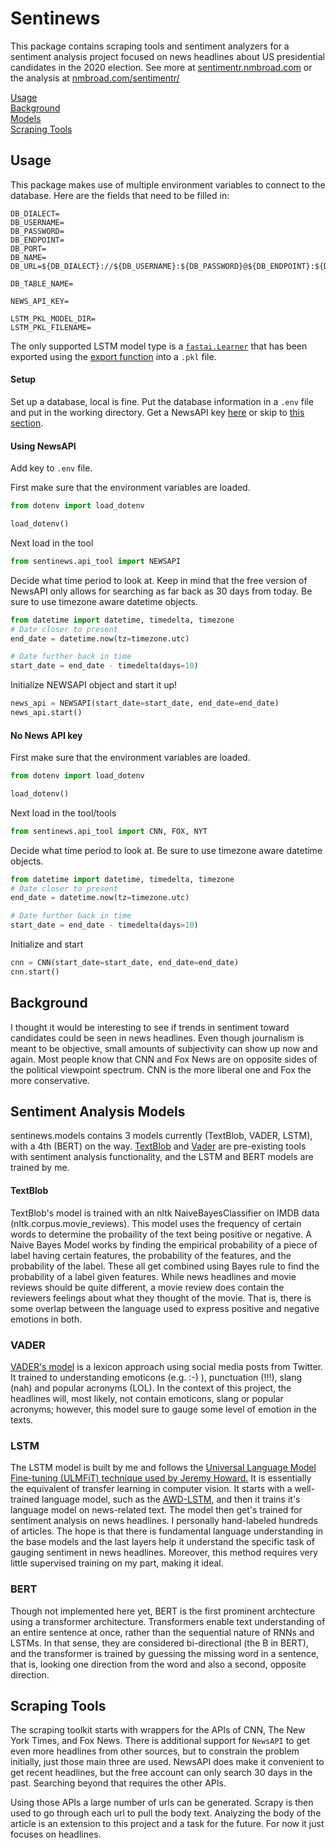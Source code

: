 # Sentinews
This package contains scraping tools and sentiment analyzers for a sentiment analysis project focused on news headlines about US presidential candidates in the 2020 election. See more at [sentimentr.nmbroad.com](https://sentimentr.nmbroad.com) or the analysis at [nmbroad.com/sentimentr/](https://nmbroad.com/sentimentr/)

[Usage](#Usage)  
[Background](#Background)  
[Models](#Sentiment-Analysis-Models)  
[Scraping Tools](#Scraping-Tools)  


## Usage
This package makes use of multiple environment variables to connect to the database. Here are the fields that need to be filled in:

```
DB_DIALECT=
DB_USERNAME=
DB_PASSWORD=
DB_ENDPOINT=
DB_PORT=
DB_NAME=
DB_URL=${DB_DIALECT}://${DB_USERNAME}:${DB_PASSWORD}@${DB_ENDPOINT}:${DB_PORT}/${DB_NAME}

DB_TABLE_NAME=

NEWS_API_KEY=

LSTM_PKL_MODEL_DIR=
LSTM_PKL_FILENAME=
```
The only supported LSTM model type is a [`fastai.Learner`](https://docs.fast.ai/basic_train.html#Learner) that has been exported using the [export function](https://docs.fast.ai/basic_train.html#Learner.export) into a `.pkl` file.

#### Setup
Set up a database, local is fine.  Put the database information in a `.env` file and put in the working directory.  Get a NewsAPI key [here](https://newsapi.org/register) or skip to [this section](#No-News-API-key).

#### Using NewsAPI
Add key to `.env` file.

First make sure that the environment variables are loaded.
```python
from dotenv import load_dotenv

load_dotenv()
```

Next load in the tool
```python
from sentinews.api_tool import NEWSAPI
```

Decide what time period to look at. Keep in mind that the free version of NewsAPI only allows for searching as far back as 30 days from today. Be sure to use timezone aware datetime objects.
```python
from datetime import datetime, timedelta, timezone
# Date closer to present 
end_date = datetime.now(tz=timezone.utc)

# Date further back in time
start_date = end_date - timedelta(days=10)
```

Initialize NEWSAPI object and start it up!
```python
news_api = NEWSAPI(start_date=start_date, end_date=end_date)
news_api.start()
```
 
 #### No News API key
 First make sure that the environment variables are loaded.
```python
from dotenv import load_dotenv

load_dotenv()
```

Next load in the tool/tools
```python
from sentinews.api_tool import CNN, FOX, NYT
```

Decide what time period to look at. Be sure to use timezone aware datetime objects.
```python
from datetime import datetime, timedelta, timezone
# Date closer to present 
end_date = datetime.now(tz=timezone.utc)

# Date further back in time
start_date = end_date - timedelta(days=10)
```
Initialize and start
```python
cnn = CNN(start_date=start_date, end_date=end_date)
cnn.start()
```


## Background
I thought it would be interesting to see if trends in sentiment toward candidates could be seen in news headlines. Even though journalism is meant to be objective, small amounts of subjectivity can show up now and again. Most people know that CNN and Fox News are on opposite sides of the political viewpoint spectrum. CNN is the more liberal one and Fox the more conservative. 
 

## Sentiment Analysis Models
sentinews.models contains 3 models currently (TextBlob, VADER, LSTM), with a 4th (BERT) on the way. [TextBlob](https://textblob.readthedocs.io/en/dev/) and [Vader](https://github.com/cjhutto/vaderSentiment) are pre-existing tools with sentiment analysis functionality, and the LSTM and BERT models are trained by me.

#### TextBlob
TextBlob's model is trained with an nltk NaiveBayesClassifier on IMDB data (nltk.corpus.movie_reviews). This model uses the frequency of certain words to determine the probaility of the text being positive or negative. A Naive Bayes Model works by finding the empirical probability of a piece of label having certain features, the probability of the features, and the probability of the label. These all get combined using Bayes rule to find the probability of a label given features. 
While news headlines and movie reviews should be quite different, a movie review does contain the reviewers feelings about what they thought of the movie. That is, there is some overlap between the language used to express positive and negative emotions in both.




### VADER
[VADER's model](https://github.com/cjhutto/vaderSentiment) is a lexicon approach using social media posts from Twitter. It trained to understanding emoticons (e.g. :-) ), punctuation (!!!), slang (nah) and popular acronyms (LOL). In the context of this project, the headlines will, most likely, not contain emoticons, slang or popular acronyms; however, this model sure to gauge some level of emotion in the texts.  

### LSTM
The LSTM model is built by me and follows the [Universal Language Model Fine-tuning (ULMFiT) technique used by Jeremy Howard.](https://arxiv.org/abs/1801.06146) It is essentially the equivalent of transfer learning in computer vision.  It starts with a well-trained language model, such as the [AWD-LSTM](https://arxiv.org/abs/1708.02182), and then it trains it's language model on news-related text. The model then get's trained for sentiment analysis on news headlines. I personally hand-labeled hundreds of articles. The hope is that there is fundamental language understanding in the base models and the last layers help it understand the specific task of gauging sentiment in news headlines. Moreover, this method requires very little supervised training on my part, making it ideal.

### BERT
Though not implemented here yet, BERT is the first prominent archtecture using a transformer architecture.  Transformers enable text understanding of an entire sentence at once, rather than the sequential nature of RNNs and LSTMs. In that sense, they are considered bi-directional (the B in BERT), and the transformer is trained by guessing the missing word in a sentence, that is, looking one direction from the word and also a second, opposite direction.

## Scraping Tools
The scraping toolkit starts with wrappers for the APIs of CNN, The New York Times, and Fox News. There is additional support for `NewsAPI`  to get even more headlines from other sources, but to constrain the problem initially, just those main three are used. NewsAPI does make it convenient to get recent headlines, but the free account can only search 30 days in the past. Searching beyond that requires the other APIs.

Using those APIs a large number of urls can be generated.  Scrapy is then used to go through each url to pull the body text. Analyzing the body of the article is an extension to this project and a task for the future. For now it just focuses on headlines.


